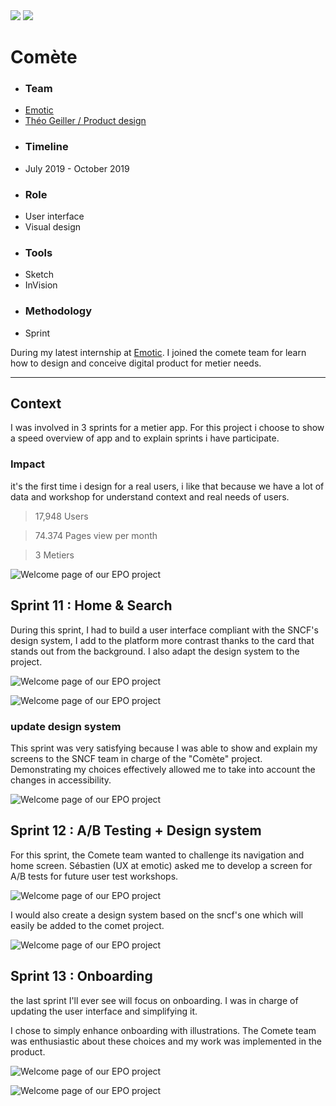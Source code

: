 

<img class="full" src="../../assets/comete/full.jpg">
<img class="none" src="../../assets/comete/cover.jpg">

# Comète


<div class="overview">
<div class="first">
<div class="team">

- ### Team
- [Emotic](http://emotic.fr)
- [Théo Geiller / Product design](#)

</div>
<div class="time">

- ### Timeline
- July 2019 - October 2019
</div>
</div>
<div class="second">
<div class="role">

- ### Role
- User interface
- Visual design
 
</div>

<div class="tools">

- ### Tools
- Sketch
- InVision

</div>

<div class="methodo">

- ### Methodology
- Sprint
</div>
</div>
</div>

<p class="marge">During my latest internship at <a href="http://emotic.fr" target="_blank">Emotic</a>. I joined the comete team for learn how to design and conceive digital product for metier needs.</p>

 ---



## Context
<p class="marge">I was involved in 3 sprints for a metier app. For this project i choose to show a speed overview of app and to explain sprints i have participate.</p>

### Impact

<p class="marge">it's the first time i design for a real users, i like that because we have a lot of data and workshop for understand context and real needs of users.</p>

> 17,948 Users

> 74.374 Pages view per month

> 3 Metiers

![Welcome page of our EPO project](../../assets/comete/meeting.png)


## Sprint 11 : Home & Search 
<p class="marge">During this sprint, I had to build a user interface compliant with the SNCF's design system, I add to the platform more contrast thanks to the card that stands out from the background. I also adapt the design system to the project.</p>

![Welcome page of our EPO project](../../assets/comete/sprint11_1.jpg)

![Welcome page of our EPO project](../../assets/comete/sprint11_2.jpg)

### update design system

<p class="marge">This sprint was very satisfying because I was able to show and explain my screens to the SNCF team in charge of the "Comète" project.
Demonstrating my choices effectively allowed me to take into account the changes in accessibility.</p>

![Welcome page of our EPO project](../../assets/comete/dev.jpg)

## Sprint 12 : A/B Testing + Design system
<p class="marge">For this sprint, the Comete team wanted to challenge its navigation and home screen. Sébastien (UX at emotic) asked me to develop a screen for A/B tests for future user test workshops.</p>

![Welcome page of our EPO project](../../assets/comete/ABtest.png)

<p class="marge">I would also create a design system based on the sncf's one which will easily be added to the comet project. </p>

![Welcome page of our EPO project](../../assets/comete/lib.png)


## Sprint 13 : Onboarding
<p class="marge">the last sprint I'll ever see will focus on onboarding. I was in charge of updating the user interface and simplifying it.</p>

<p class="marge">I chose to simply enhance onboarding with illustrations. The Comete team was enthusiastic about these choices and my work was implemented in the product.</p>

![Welcome page of our EPO project](../../assets/comete/screenonbo.png)

![Welcome page of our EPO project](../../assets/comete/screenonboup.png)